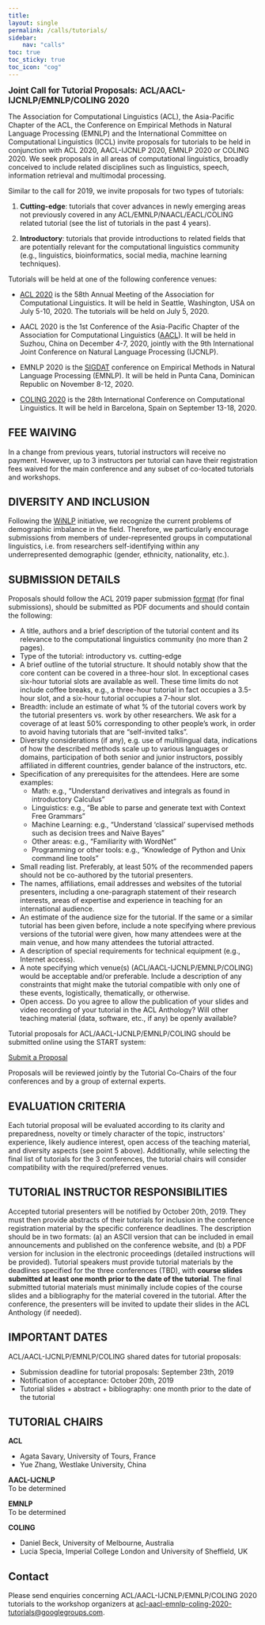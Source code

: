 ```yaml
---
title: 
layout: single
permalink: /calls/tutorials/
sidebar: 
    nav: "calls"
toc: true
toc_sticky: true
toc_icon: "cog"
---
```


<span style="font-weight: bolder;font-size: larger;">Joint Call for Tutorial Proposals: ACL/AACL-IJCNLP/EMNLP/COLING 2020</span>

The Association for Computational Linguistics (ACL), the Asia-Pacific Chapter of the ACL, 
the Conference on Empirical Methods in Natural Language Processing (EMNLP) and the International Committee on Computational Linguistics (ICCL) invite proposals for tutorials to be held in conjunction with ACL 2020, AACL-IJCNLP 2020, EMNLP 2020 or COLING 2020. We seek proposals in all areas of computational linguistics, broadly conceived to include related disciplines such as linguistics, speech, information retrieval and multimodal processing. 
 
Similar to the call for  2019, we invite proposals for two types of tutorials:

1. **Cutting-edge**: tutorials that cover advances in newly emerging areas not previously covered in any ACL/EMNLP/NAACL/EACL/COLING related tutorial (see the list of tutorials in the past 4 years).

2. **Introductory**: tutorials that provide introductions to related fields that are potentially relevant for the computational linguistics community (e.g., linguistics, bioinformatics, social media, machine learning techniques).


Tutorials will be held at one of the following conference venues:

- [ACL 2020](https://acl2020.org/) is the 58th Annual Meeting of the Association for Computational Linguistics. It will be held in Seattle, Washington, USA on July 5-10, 2020. The tutorials will be held on July 5, 2020. 

- AACL 2020 is the 1st Conference of the Asia-Pacific Chapter of the Association for Computational Linguistics ([AACL](http://aaclweb.org/about/index.html)). It will be held in Suzhou, China on December 4-7, 2020, jointly with the 9th International Joint Conference on Natural Language Processing (IJCNLP). 

- EMNLP 2020 is the [SIGDAT](https://sigdat.org/) conference on Empirical Methods in Natural Language Processing (EMNLP). It will be held in Punta Cana, Dominican Republic on November 8-12, 2020.

- [COLING 2020](https://coling2020.org/) is the 28th International Conference on Computational Linguistics. It will be held in Barcelona, Spain on September 13-18, 2020. 

## FEE WAIVING

In a change from previous years, tutorial instructors will receive no payment. However, up to 3 instructors per tutorial can have their registration fees waived for the main conference and any subset of co-located tutorials and workshops.

## DIVERSITY AND INCLUSION

Following the [WiNLP](http://www.winlp.org/winlp-2019-workshop/2nd-call-for-papers/) initiative, we recognize the current problems of demographic imbalance in the field. Therefore, we particularly encourage submissions from members of under-represented groups in computational linguistics, i.e. from researchers self-identifying within any underrepresented demographic (gender, ethnicity, nationality, etc.).

## SUBMISSION DETAILS

Proposals should follow the ACL 2019 paper submission [format](http://www.acl2019.org/EN/call-for-papers.xhtml) (for final submissions), should be submitted as PDF documents and should contain the following:

- A title, authors and a brief description of the tutorial content and its relevance to the computational linguistics community (no more than 2 pages).
- Type of the tutorial: introductory vs. cutting-edge
- A brief outline of the tutorial structure. It should notably show that the core content can be covered in a three-hour slot. In exceptional cases six-hour tutorial slots are available as well. These time limits do not include coffee breaks, e.g., a three-hour tutorial in fact occupies a 3.5-hour slot, and a six-hour tutorial occupies a 7-hour slot.
- Breadth: include an estimate of what % of the tutorial covers work by the tutorial  presenters vs. work by other researchers. We ask for a coverage of at least 50% corresponding to other people’s work, in order to avoid having tutorials that are “self-invited talks”.
- Diversity considerations (if any), e.g. use of multilingual data, indications of how the described methods scale up to various languages or domains, participation of both senior and junior instructors, possibly affiliated in different countries, gender balance of the instructors, etc.
- Specification of any prerequisites for the attendees. Here are some examples:
    + Math: e.g., “Understand derivatives and integrals as found in introductory Calculus”
    + Linguistics: e.g., “Be able to parse and generate text with Context Free Grammars”
    + Machine Learning: e.g., “Understand ‘classical’ supervised methods such as decision trees and Naive Bayes”
    + Other areas: e.g., “Familiarity with WordNet”
    + Programming or other tools: e.g., “Knowledge of Python and Unix command line tools”
- Small reading list. Preferably, at least 50% of the recommended papers should not be co-authored by the tutorial presenters.
- The names, affiliations, email addresses and websites of the tutorial presenters, including a one-paragraph statement of their research interests, areas of expertise and experience in teaching for an international audience.
- An estimate of the audience size for the tutorial. If the same or a similar tutorial has been given before, include a note specifying where previous versions of the tutorial were given, how many attendees were at the main venue, and how many attendees the tutorial attracted.
- A description of special requirements for technical equipment (e.g., Internet access).
- A note specifying which venue(s) (ACL/AACL-IJCNLP/EMNLP/COLING) would be acceptable and/or preferable. Include a description of any constraints that might make the tutorial compatible with only one of these events, logistically, thematically, or otherwise.
- Open access. Do you agree to allow the publication of your slides and video recording of your tutorial in the ACL Anthology? Will other teaching material (data, software, etc., if any) be openly available?

Tutorial proposals for ACL/AACL-IJCNLP/EMNLP/COLING should be submitted online using the START system: 
<div class="text-center">
<a href="https://www.softconf.com/j/acl-tutorials2020" target="_blank" class="btn btn--primary">Submit a Proposal</a>
</div>

Proposals will be reviewed jointly by the Tutorial Co-Chairs of the four conferences and by a group of external experts.

## EVALUATION CRITERIA

Each tutorial proposal will be evaluated according to its clarity and preparedness, novelty or timely character of the topic, instructors' experience, likely audience interest, open access of the teaching material, and diversity aspects (see point 5 above). Additionally, while selecting the final list of tutorials for the 3 conferences, the tutorial chairs will consider compatibility with the required/preferred venues.

## TUTORIAL INSTRUCTOR RESPONSIBILITIES

Accepted tutorial presenters will be notified by October 20th, 2019. They must then provide abstracts of their tutorials for inclusion in the conference registration material by the specific conference deadlines. The description should be in two formats: (a) an ASCII version that can be included in email announcements and published on the conference website, and (b) a PDF version for inclusion in the electronic proceedings (detailed instructions will be provided). Tutorial speakers must provide tutorial materials by the deadlines specified for the three conferences (TBD), with **course slides submitted at least one month prior to the date of the tutorial**. The final submitted tutorial materials must minimally include copies of the course slides and a bibliography for the material covered in the tutorial. After the conference, the presenters will be invited to update their slides in the ACL Anthology (if needed).


## IMPORTANT DATES

ACL/AACL-IJCNLP/EMNLP/COLING shared dates for tutorial proposals:
- Submission deadline for tutorial proposals: September 23th, 2019
- Notification of acceptance: October 20th, 2019
- Tutorial slides + abstract + bibliography: one month prior to the date of the tutorial

## TUTORIAL CHAIRS

**ACL**<br/>
- Agata Savary, University of Tours, France <br/>
- Yue Zhang, Westlake University, China

**AACL-IJCNLP**<br/>
To be determined

**EMNLP**<br/>
To be determined
  
**COLING**<br/>
- Daniel Beck, University of Melbourne, Australia <br/>
- Lucia Specia, Imperial College London and University of Sheffield, UK

## Contact 

Please send enquiries concerning ACL/AACL-IJCNLP/EMNLP/COLING 2020 tutorials to the workshop organizers at [acl-aacl-emnlp-coling-2020-tutorials@googlegroups.com](mailto:acl-aacl-emnlp-coling-2020-tutorials@googlegroups.com).

